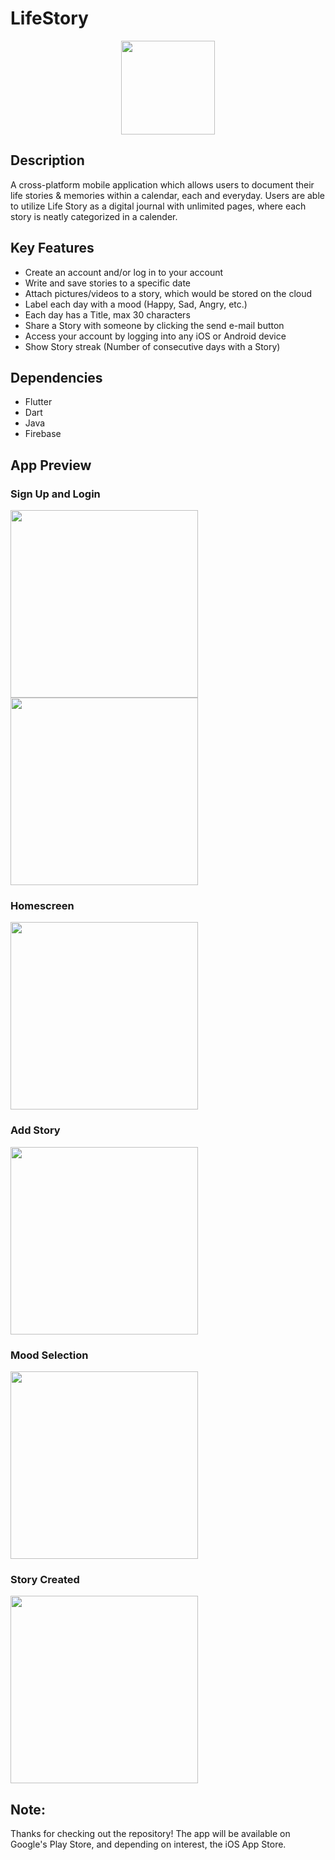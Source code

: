 # LifeStory
<p align ="center">
<img src="https://github.com/SageewanSubendran/LifeStory/blob/main/assets/AppLogo.png" width="150">
</p>

## Description
A cross-platform mobile application which allows users to document their life stories &amp; memories within a calendar, each and everyday. Users are able to utilize Life Story as a digital journal with unlimited pages, where each story is neatly categorized in a calender.

## Key Features
<ul>
<li>Create an account and/or log in to your account</li>
<li>Write and save stories to a specific date</li>
<li>Attach pictures/videos to a story, which would be stored on the cloud</li>
<li>Label each day with a mood (Happy, Sad, Angry, etc.)</li>
<li>Each day has a Title, max 30 characters</li>
<li>Share a Story with someone by clicking the send e-mail button</li>
<li>Access your account by logging into any iOS or Android device</li>
<li>Show Story streak (Number of consecutive days with a Story)</li>
</ul>

## Dependencies
<ul>
<li>Flutter</li>
<li>Dart</li>
<li>Java</li>
<li>Firebase</li>
</ul>

## App Preview
### Sign Up and Login
<p>
<img src="https://github.com/SageewanSubendran/LifeStory/blob/main/assets/preview/signup.png" width="300">     
<img src="https://github.com/SageewanSubendran/LifeStory/blob/main/assets/preview/login.png" width="300">
</p>

### Homescreen
<img src="https://github.com/SageewanSubendran/LifeStory/blob/main/assets/preview/homescreen.png" width="300">  

### Add Story
<img src="https://github.com/SageewanSubendran/LifeStory/blob/main/assets/preview/storycreation.png" width="300">  

### Mood Selection
<img src="https://github.com/SageewanSubendran/LifeStory/blob/main/assets/preview/moodselection.png" width="300">  

### Story Created
<img src="https://github.com/SageewanSubendran/LifeStory/blob/main/assets/preview/storycreated.png" width="300">  

## Note:
Thanks for checking out the repository! The app will be available on Google's Play Store, and depending on interest, the iOS App Store.
